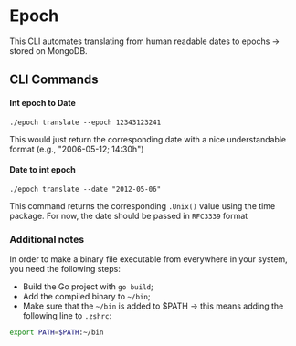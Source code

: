 # Epoch

This CLI automates translating from human readable dates to epochs → stored on MongoDB.

## CLI Commands

#### Int epoch to Date

`./epoch translate --epoch 12343123241`

This would just return the corresponding date with a nice understandable format (e.g., "2006-05-12; 14:30h")

#### Date to int epoch

`./epoch translate --date "2012-05-06"`

This command returns the corresponding `.Unix()` value using the time package. For now, the date should be passed in `RFC3339` format


### Additional notes

In order to make a binary file executable from everywhere in your system, you need the following steps:

 - Build the Go project with `go build`;
 - Add the compiled binary to `~/bin`;
 - Make sure that the `~/bin` is added to $PATH → this means adding the following line to `.zshrc`:
 
```sh
export PATH=$PATH:~/bin
```

